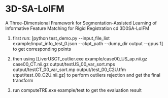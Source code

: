 # 3D-SA-LoIFM
A Three-Dimensional Framework for Segmentation-Assisted Learning of Informative Feature Matching for Rigid Registration
cd 3D0SA-LoIFM

1. first run: [python test_demo.py --input_file_list example/input_info_test_0.json --ckpt_path --dump_dir output --gpus 1] to get corresponding points

2. then using [LiverUSCT_outlier.exe example/case00_US_ap.nii.gz  case00_CT.nii.gz output/testUS_00_var_sort.mps output/testCT_00_var_sort.mp output/test_00_C2U.tfm  utput/test_00_C2U.nii.gz] to perform outliers rejection and get the final transform

3. run computeTRE.exe example/test  to get the evaluation result
